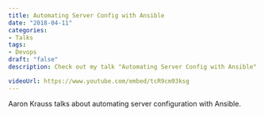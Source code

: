 ```yaml
---
title: Automating Server Config with Ansible
date: "2018-04-11"
categories:
- Talks
tags:
- Devops
draft: "false"
description: Check out my talk "Automating Server Config with Ansible" given on 2018-04-11.

videoUrl: https://www.youtube.com/embed/tcR9cm93ksg
---
```

Aaron Krauss talks about automating server configuration with Ansible.

